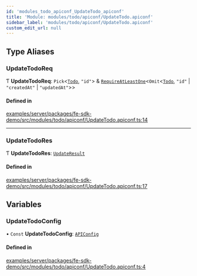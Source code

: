```yaml
---
id: 'modules_todo_apiconf_UpdateTodo_apiconf'
title: 'Module: modules/todo/apiconf/UpdateTodo.apiconf'
sidebar_label: 'modules/todo/apiconf/UpdateTodo.apiconf'
custom_edit_url: null
---
```


## Type Aliases

### UpdateTodoReq

Ƭ **UpdateTodoReq**: `Pick`<[`Todo`](../classes/modules_todo_Todo_entity.Todo.md), `"id"`\> & [`RequireAtLeastOne`](shared_tsdk_types.md#requireatleastone)<`Omit`<[`Todo`](../classes/modules_todo_Todo_entity.Todo.md), `"id"` \| `"createdAt"` \| `"updatedAt"`\>\>

#### Defined in

[examples/server/packages/fe-sdk-demo/src/modules/todo/apiconf/UpdateTodo.apiconf.ts:14](https://github.com/jiouiuw/tsdk-monorepo/blob/4c9ec73/examples/server/packages/fe-sdk-demo/src/modules/todo/apiconf/UpdateTodo.apiconf.ts#L14)

---

### UpdateTodoRes

Ƭ **UpdateTodoRes**: [`UpdateResult`](../classes/shared_tsdk_types.UpdateResult.md)

#### Defined in

[examples/server/packages/fe-sdk-demo/src/modules/todo/apiconf/UpdateTodo.apiconf.ts:17](https://github.com/jiouiuw/tsdk-monorepo/blob/4c9ec73/examples/server/packages/fe-sdk-demo/src/modules/todo/apiconf/UpdateTodo.apiconf.ts#L17)

## Variables

### UpdateTodoConfig

• `Const` **UpdateTodoConfig**: [`APIConfig`](../interfaces/shared_tsdk_types.APIConfig.md)

#### Defined in

[examples/server/packages/fe-sdk-demo/src/modules/todo/apiconf/UpdateTodo.apiconf.ts:4](https://github.com/jiouiuw/tsdk-monorepo/blob/4c9ec73/examples/server/packages/fe-sdk-demo/src/modules/todo/apiconf/UpdateTodo.apiconf.ts#L4)
